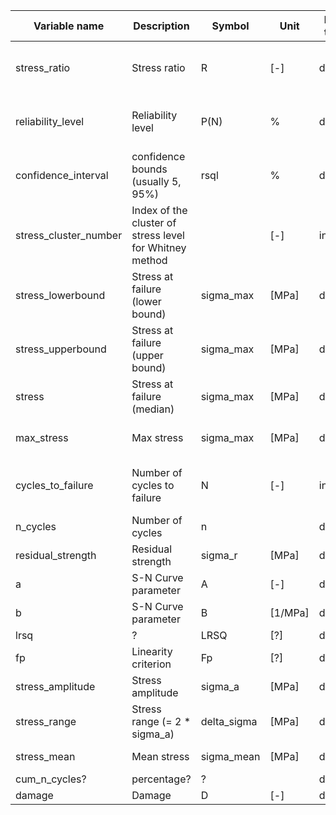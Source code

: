 | Variable name         | Description                            | Symbol      | Unit    | Data type | Used in                 |
|-----------------------|----------------------------------------|-------------|---------|-----------|-------------------------|
| stress_ratio          | Stress ratio                           | R           | [-]     | double    | AGG, SNC, FAF, CYC      |
| reliability_level     | Reliability level                      | P(N)        | %       | double    | AGG, SNC, FAF ?         |
| confidence_interval   | confidence bounds (usually 5, 95%)     | rsql        | %       | double    | AGG, SNC, FAF ?         |
| stress_cluster_number | Index of the cluster of stress level for Whitney method |  | [-] | int     | AGG                     |
| stress_lowerbound     | Stress at failure (lower bound)        | sigma_max   | [MPa]   | double    | SNC                     |
| stress_upperbound     | Stress at failure (upper bound)        | sigma_max   | [MPa]   | double    | SNC                     |
| stress                | Stress at failure (median)             | sigma_max   | [MPa]   | double    | SNC                     |
| max_stress            | Max stress                             | sigma_max   | [MPa]   | double    | AGG, FAF, DAS           |
| cycles_to_failure     | Number of cycles to failure            | N           | [-]     | int       | AGG, SNC, CLD, FAF      |
| n_cycles              | Number of cycles                       | n           |         | double    | CYC                     |
| residual_strength     | Residual strength                      | sigma_r     | [MPa]   | double    | AGG                     |
| a                     | S-N Curve parameter                    | A           | [-]     | double    | SNC                     |
| b                     | S-N Curve parameter                    | B           | [1/MPa] | double    | SNC                     |
| lrsq                  | ?                                      | LRSQ        | [?]     | double    | SNC                     |
| fp                    | Linearity criterion                    | Fp          | [?]     | double    | SNC                     |
| stress_amplitude      | Stress amplitude                       | sigma_a     | [MPa]   | double    | CLD                     |
| stress_range          | Stress range (= 2 * sigma_a)           | delta_sigma | [MPa]   | double    | CYC                     |
| stress_mean           | Mean stress                            | sigma_mean  | [MPa]   | double    | CLD, CYC                |
| cum_n_cycles?         | percentage?                            | ?           |         | double    | CYC                     |
| damage                | Damage                                 | D           | [-]     | double    | DAS                     |
